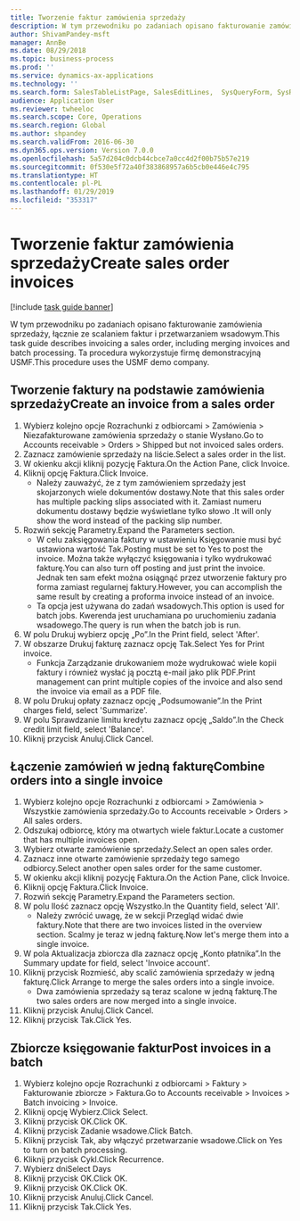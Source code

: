 ```yaml
---
title: Tworzenie faktur zamówienia sprzedaży
description: W tym przewodniku po zadaniach opisano fakturowanie zamówienia sprzedaży, łącznie ze scalaniem faktur i przetwarzaniem wsadowym.
author: ShivamPandey-msft
manager: AnnBe
ms.date: 08/29/2018
ms.topic: business-process
ms.prod: ''
ms.service: dynamics-ax-applications
ms.technology: ''
ms.search.form: SalesTableListPage, SalesEditLines,  SysQueryForm, SysRecurrence
audience: Application User
ms.reviewer: twheeloc
ms.search.scope: Core, Operations
ms.search.region: Global
ms.author: shpandey
ms.search.validFrom: 2016-06-30
ms.dyn365.ops.version: Version 7.0.0
ms.openlocfilehash: 5a57d204c0dcb44cbce7a0cc4d2f00b75b57e219
ms.sourcegitcommit: 0f530e5f72a40f383868957a6b5cb0e446e4c795
ms.translationtype: HT
ms.contentlocale: pl-PL
ms.lasthandoff: 01/29/2019
ms.locfileid: "353317"
---
```

# <a name="create-sales-order-invoices"></a><span data-ttu-id="c6612-103">Tworzenie faktur zamówienia sprzedaży</span><span class="sxs-lookup"><span data-stu-id="c6612-103">Create sales order invoices</span></span>

[!include [task guide banner](../../includes/task-guide-banner.md)]

<span data-ttu-id="c6612-104">W tym przewodniku po zadaniach opisano fakturowanie zamówienia sprzedaży, łącznie ze scalaniem faktur i przetwarzaniem wsadowym.</span><span class="sxs-lookup"><span data-stu-id="c6612-104">This task guide describes invoicing a sales order, including merging invoices and batch processing.</span></span> <span data-ttu-id="c6612-105">Ta procedura wykorzystuje firmę demonstracyjną USMF.</span><span class="sxs-lookup"><span data-stu-id="c6612-105">This procedure uses the USMF demo company.</span></span>


## <a name="create-an-invoice-from-a-sales-order"></a><span data-ttu-id="c6612-106">Tworzenie faktury na podstawie zamówienia sprzedaży</span><span class="sxs-lookup"><span data-stu-id="c6612-106">Create an invoice from a sales order</span></span>
1. <span data-ttu-id="c6612-107">Wybierz kolejno opcje Rozrachunki z odbiorcami > Zamówienia > Niezafakturowane zamówienia sprzedaży o stanie Wysłano.</span><span class="sxs-lookup"><span data-stu-id="c6612-107">Go to Accounts receivable > Orders > Shipped but not invoiced sales orders.</span></span>
2. <span data-ttu-id="c6612-108">Zaznacz zamówienie sprzedaży na liście.</span><span class="sxs-lookup"><span data-stu-id="c6612-108">Select a sales order in the list.</span></span> 
3. <span data-ttu-id="c6612-109">W okienku akcji kliknij pozycję Faktura.</span><span class="sxs-lookup"><span data-stu-id="c6612-109">On the Action Pane, click Invoice.</span></span>
4. <span data-ttu-id="c6612-110">Kliknij opcję Faktura.</span><span class="sxs-lookup"><span data-stu-id="c6612-110">Click Invoice.</span></span>
    * <span data-ttu-id="c6612-111">Należy zauważyć, że z tym zamówieniem sprzedaży jest skojarzonych wiele dokumentów dostawy.</span><span class="sxs-lookup"><span data-stu-id="c6612-111">Note that this sales order has multiple packing slips associated with it.</span></span> <span data-ttu-id="c6612-112">Zamiast numeru dokumentu dostawy będzie wyświetlane tylko słowo <multiple>.</span><span class="sxs-lookup"><span data-stu-id="c6612-112">It will only show the word <multiple> instead of the packing slip number.</span></span>  
5. <span data-ttu-id="c6612-113">Rozwiń sekcję Parametry.</span><span class="sxs-lookup"><span data-stu-id="c6612-113">Expand the Parameters section.</span></span>
    * <span data-ttu-id="c6612-114">W celu zaksięgowania faktury w ustawieniu Księgowanie musi być ustawiona wartość Tak.</span><span class="sxs-lookup"><span data-stu-id="c6612-114">Posting must be set to Yes to post the invoice.</span></span> <span data-ttu-id="c6612-115">Można także wyłączyć księgowania i tylko wydrukować fakturę.</span><span class="sxs-lookup"><span data-stu-id="c6612-115">You can also turn off posting and just print the invoice.</span></span> <span data-ttu-id="c6612-116">Jednak ten sam efekt można osiągnąć przez utworzenie faktury pro forma zamiast regularnej faktury.</span><span class="sxs-lookup"><span data-stu-id="c6612-116">However, you can accomplish the same result by creating a proforma invoice instead of an invoice.</span></span>  
    * <span data-ttu-id="c6612-117">Ta opcja jest używana do zadań wsadowych.</span><span class="sxs-lookup"><span data-stu-id="c6612-117">This option is used for batch jobs.</span></span> <span data-ttu-id="c6612-118">Kwerenda jest uruchamiana po uruchomieniu zadania wsadowego.</span><span class="sxs-lookup"><span data-stu-id="c6612-118">The query is run when the batch job is run.</span></span>    
6. <span data-ttu-id="c6612-119">W polu Drukuj wybierz opcję „Po”.</span><span class="sxs-lookup"><span data-stu-id="c6612-119">In the Print field, select 'After'.</span></span>
7. <span data-ttu-id="c6612-120">W obszarze Drukuj fakturę zaznacz opcję Tak.</span><span class="sxs-lookup"><span data-stu-id="c6612-120">Select Yes for Print invoice.</span></span>
    * <span data-ttu-id="c6612-121">Funkcja Zarządzanie drukowaniem może wydrukować wiele kopii faktury i również wysłać ją pocztą e-mail jako plik PDF.</span><span class="sxs-lookup"><span data-stu-id="c6612-121">Print management can print  multiple copies of the invoice and also send the invoice via email as a PDF file.</span></span>  
8. <span data-ttu-id="c6612-122">W polu Drukuj opłaty zaznacz opcję „Podsumowanie”.</span><span class="sxs-lookup"><span data-stu-id="c6612-122">In the Print charges field, select 'Summarize'.</span></span>
9. <span data-ttu-id="c6612-123">W polu Sprawdzanie limitu kredytu zaznacz opcję „Saldo”.</span><span class="sxs-lookup"><span data-stu-id="c6612-123">In the Check credit limit field, select 'Balance'.</span></span>
10. <span data-ttu-id="c6612-124">Kliknij przycisk Anuluj.</span><span class="sxs-lookup"><span data-stu-id="c6612-124">Click Cancel.</span></span>

## <a name="combine-orders-into-a-single-invoice"></a><span data-ttu-id="c6612-125">Łączenie zamówień w jedną fakturę</span><span class="sxs-lookup"><span data-stu-id="c6612-125">Combine orders into a single invoice</span></span>
1. <span data-ttu-id="c6612-126">Wybierz kolejno opcje Rozrachunki z odbiorcami > Zamówienia > Wszystkie zamówienia sprzedaży.</span><span class="sxs-lookup"><span data-stu-id="c6612-126">Go to Accounts receivable > Orders > All sales orders.</span></span>
2. <span data-ttu-id="c6612-127">Odszukaj odbiorcę, który ma otwartych wiele faktur.</span><span class="sxs-lookup"><span data-stu-id="c6612-127">Locate a customer that has multiple invoices open.</span></span>
3. <span data-ttu-id="c6612-128">Wybierz otwarte zamówienie sprzedaży.</span><span class="sxs-lookup"><span data-stu-id="c6612-128">Select an open sales order.</span></span>
4. <span data-ttu-id="c6612-129">Zaznacz inne otwarte zamówienie sprzedaży tego samego odbiorcy.</span><span class="sxs-lookup"><span data-stu-id="c6612-129">Select another open sales order for the same customer.</span></span>
5. <span data-ttu-id="c6612-130">W okienku akcji kliknij pozycję Faktura.</span><span class="sxs-lookup"><span data-stu-id="c6612-130">On the Action Pane, click Invoice.</span></span>
6. <span data-ttu-id="c6612-131">Kliknij opcję Faktura.</span><span class="sxs-lookup"><span data-stu-id="c6612-131">Click Invoice.</span></span>
7. <span data-ttu-id="c6612-132">Rozwiń sekcję Parametry.</span><span class="sxs-lookup"><span data-stu-id="c6612-132">Expand the Parameters section.</span></span>
8. <span data-ttu-id="c6612-133">W polu Ilość zaznacz opcję Wszystko.</span><span class="sxs-lookup"><span data-stu-id="c6612-133">In the Quantity field, select 'All'.</span></span>
    * <span data-ttu-id="c6612-134">Należy zwrócić uwagę, że w sekcji Przegląd widać dwie faktury.</span><span class="sxs-lookup"><span data-stu-id="c6612-134">Note that there are two invoices listed in the overview section.</span></span> <span data-ttu-id="c6612-135">Scalmy je teraz w jedną fakturę.</span><span class="sxs-lookup"><span data-stu-id="c6612-135">Now let's merge them into a single invoice.</span></span>  
9. <span data-ttu-id="c6612-136">W pola Aktualizacja zbiorcza dla zaznacz opcję „Konto płatnika”.</span><span class="sxs-lookup"><span data-stu-id="c6612-136">In the Summary update for field, select 'Invoice account'.</span></span>
10. <span data-ttu-id="c6612-137">Kliknij przycisk Rozmieść, aby scalić zamówienia sprzedaży w jedną fakturę.</span><span class="sxs-lookup"><span data-stu-id="c6612-137">Click Arrange to merge the sales orders into a single invoice.</span></span>
    * <span data-ttu-id="c6612-138">Dwa zamówienia sprzedaży są teraz scalone w jedną fakturę.</span><span class="sxs-lookup"><span data-stu-id="c6612-138">The two sales orders are now merged into a single invoice.</span></span>   
11. <span data-ttu-id="c6612-139">Kliknij przycisk Anuluj.</span><span class="sxs-lookup"><span data-stu-id="c6612-139">Click Cancel.</span></span>
12. <span data-ttu-id="c6612-140">Kliknij przycisk Tak.</span><span class="sxs-lookup"><span data-stu-id="c6612-140">Click Yes.</span></span>

## <a name="post-invoices-in-a-batch"></a><span data-ttu-id="c6612-141">Zbiorcze księgowanie faktur</span><span class="sxs-lookup"><span data-stu-id="c6612-141">Post invoices in a batch</span></span>
1. <span data-ttu-id="c6612-142">Wybierz kolejno opcje Rozrachunki z odbiorcami > Faktury > Fakturowanie zbiorcze > Faktura.</span><span class="sxs-lookup"><span data-stu-id="c6612-142">Go to Accounts receivable > Invoices > Batch invoicing > Invoice.</span></span>
2. <span data-ttu-id="c6612-143">Kliknij opcję Wybierz.</span><span class="sxs-lookup"><span data-stu-id="c6612-143">Click Select.</span></span>
3. <span data-ttu-id="c6612-144">Kliknij przycisk OK.</span><span class="sxs-lookup"><span data-stu-id="c6612-144">Click OK.</span></span>
4. <span data-ttu-id="c6612-145">Kliknij przycisk Zadanie wsadowe.</span><span class="sxs-lookup"><span data-stu-id="c6612-145">Click Batch.</span></span>
5. <span data-ttu-id="c6612-146">Kliknij przycisk Tak, aby włączyć przetwarzanie wsadowe.</span><span class="sxs-lookup"><span data-stu-id="c6612-146">Click on Yes to turn on batch processing.</span></span>
6. <span data-ttu-id="c6612-147">Kliknij przycisk Cykl.</span><span class="sxs-lookup"><span data-stu-id="c6612-147">Click Recurrence.</span></span>
7. <span data-ttu-id="c6612-148">Wybierz dni</span><span class="sxs-lookup"><span data-stu-id="c6612-148">Select Days</span></span>
8. <span data-ttu-id="c6612-149">Kliknij przycisk OK.</span><span class="sxs-lookup"><span data-stu-id="c6612-149">Click OK.</span></span>
9. <span data-ttu-id="c6612-150">Kliknij przycisk OK.</span><span class="sxs-lookup"><span data-stu-id="c6612-150">Click OK.</span></span>
10. <span data-ttu-id="c6612-151">Kliknij przycisk Anuluj.</span><span class="sxs-lookup"><span data-stu-id="c6612-151">Click Cancel.</span></span>
11. <span data-ttu-id="c6612-152">Kliknij przycisk Tak.</span><span class="sxs-lookup"><span data-stu-id="c6612-152">Click Yes.</span></span>

